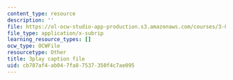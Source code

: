 ```yaml
---
content_type: resource
description: ''
file: https://ol-ocw-studio-app-production.s3.amazonaws.com/courses/3-091sc-introduction-to-solid-state-chemistry-fall-2010/cb787af4ab047fa87537350f4c7ae095_up3zP2z81SE.srt
file_type: application/x-subrip
learning_resource_types: []
ocw_type: OCWFile
resourcetype: Other
title: 3play caption file
uid: cb787af4-ab04-7fa8-7537-350f4c7ae095
---
```

